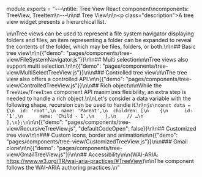 module.exports = "---\ntitle: Tree View React component\ncomponents: TreeView, TreeItem\n---\n\n# Tree View\n\n<p class=\"description\">A tree view widget presents a hierarchical list.</p>\n\nTree views can be used to represent a file system navigator displaying folders and files, an item representing a folder can be expanded to reveal the contents of the folder, which may be files, folders, or both.\n\n## Basic tree view\n\n{{\"demo\": \"pages/components/tree-view/FileSystemNavigator.js\"}}\n\n## Multi selection\n\nTree views also support multi selection.\n\n{{\"demo\": \"pages/components/tree-view/MultiSelectTreeView.js\"}}\n\n### Controlled tree view\n\nThe tree view also offers a controlled API.\n\n{{\"demo\": \"pages/components/tree-view/ControlledTreeView.js\"}}\n\n## Rich object\n\nWhile the `TreeView`/`TreeItem` component API maximizes flexibility, an extra step is needed to handle a rich object.\n\nLet's consider a data variable with the following shape, recursion can be used to handle it.\n\n```js\nconst data = {\n  id: 'root',\n  name: 'Parent',\n  children: [\n    {\n      id: '1',\n      name: 'Child - 1',\n    },\n    // …\n  ],\n};\n```\n\n{{\"demo\": \"pages/components/tree-view/RecursiveTreeView.js\", \"defaultCodeOpen\": false}}\n\n## Customized tree view\n\n### Custom icons, border and animation\n\n{{\"demo\": \"pages/components/tree-view/CustomizedTreeView.js\"}}\n\n### Gmail clone\n\n{{\"demo\": \"pages/components/tree-view/GmailTreeView.js\"}}\n\n## Accessibility\n\n(WAI-ARIA: https://www.w3.org/TR/wai-aria-practices/#TreeView)\n\nThe component follows the WAI-ARIA authoring practices.\n"